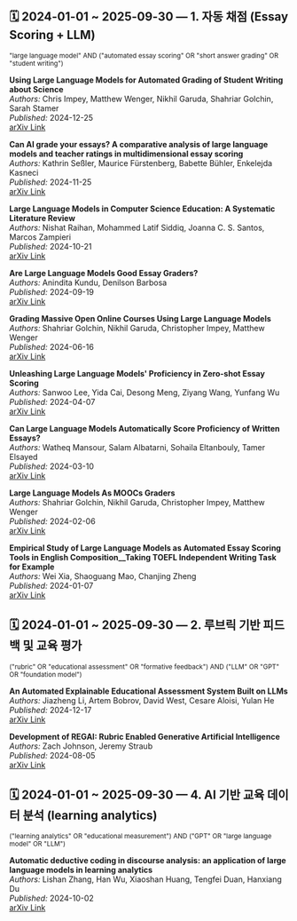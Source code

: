 
## 🗓️ 2024-01-01 ~ 2025-09-30 — 1. 자동 채점 (Essay Scoring + LLM)
<small>"large language model" AND ("automated essay scoring" OR "short answer grading" OR "student writing")</small>

**Using Large Language Models for Automated Grading of Student Writing about Science**  
_Authors:_ Chris Impey, Matthew Wenger, Nikhil Garuda, Shahriar Golchin, Sarah Stamer  
_Published:_ 2024-12-25  
[arXiv Link](http://arxiv.org/abs/2412.18719v1)

**Can AI grade your essays? A comparative analysis of large language models and teacher ratings in multidimensional essay scoring**  
_Authors:_ Kathrin Seßler, Maurice Fürstenberg, Babette Bühler, Enkelejda Kasneci  
_Published:_ 2024-11-25  
[arXiv Link](http://arxiv.org/abs/2411.16337v1)

**Large Language Models in Computer Science Education: A Systematic Literature Review**  
_Authors:_ Nishat Raihan, Mohammed Latif Siddiq, Joanna C. S. Santos, Marcos Zampieri  
_Published:_ 2024-10-21  
[arXiv Link](http://arxiv.org/abs/2410.16349v1)

**Are Large Language Models Good Essay Graders?**  
_Authors:_ Anindita Kundu, Denilson Barbosa  
_Published:_ 2024-09-19  
[arXiv Link](http://arxiv.org/abs/2409.13120v1)

**Grading Massive Open Online Courses Using Large Language Models**  
_Authors:_ Shahriar Golchin, Nikhil Garuda, Christopher Impey, Matthew Wenger  
_Published:_ 2024-06-16  
[arXiv Link](http://arxiv.org/abs/2406.11102v2)

**Unleashing Large Language Models' Proficiency in Zero-shot Essay Scoring**  
_Authors:_ Sanwoo Lee, Yida Cai, Desong Meng, Ziyang Wang, Yunfang Wu  
_Published:_ 2024-04-07  
[arXiv Link](http://arxiv.org/abs/2404.04941v2)

**Can Large Language Models Automatically Score Proficiency of Written Essays?**  
_Authors:_ Watheq Mansour, Salam Albatarni, Sohaila Eltanbouly, Tamer Elsayed  
_Published:_ 2024-03-10  
[arXiv Link](http://arxiv.org/abs/2403.06149v2)

**Large Language Models As MOOCs Graders**  
_Authors:_ Shahriar Golchin, Nikhil Garuda, Christopher Impey, Matthew Wenger  
_Published:_ 2024-02-06  
[arXiv Link](http://arxiv.org/abs/2402.03776v4)

**Empirical Study of Large Language Models as Automated Essay Scoring Tools in English Composition__Taking TOEFL Independent Writing Task for Example**  
_Authors:_ Wei Xia, Shaoguang Mao, Chanjing Zheng  
_Published:_ 2024-01-07  
[arXiv Link](http://arxiv.org/abs/2401.03401v1)


## 🗓️ 2024-01-01 ~ 2025-09-30 — 2. 루브릭 기반 피드백 및 교육 평가
<small>("rubric" OR "educational assessment" OR "formative feedback") AND ("LLM" OR "GPT" OR "foundation model")</small>

**An Automated Explainable Educational Assessment System Built on LLMs**  
_Authors:_ Jiazheng Li, Artem Bobrov, David West, Cesare Aloisi, Yulan He  
_Published:_ 2024-12-17  
[arXiv Link](http://arxiv.org/abs/2412.13381v1)

**Development of REGAI: Rubric Enabled Generative Artificial Intelligence**  
_Authors:_ Zach Johnson, Jeremy Straub  
_Published:_ 2024-08-05  
[arXiv Link](http://arxiv.org/abs/2408.02811v1)


## 🗓️ 2024-01-01 ~ 2025-09-30 — 4. AI 기반 교육 데이터 분석 (learning analytics)
<small>("learning analytics" OR "educational measurement") AND ("GPT" OR "large language model" OR "LLM")</small>

**Automatic deductive coding in discourse analysis: an application of large language models in learning analytics**  
_Authors:_ Lishan Zhang, Han Wu, Xiaoshan Huang, Tengfei Duan, Hanxiang Du  
_Published:_ 2024-10-02  
[arXiv Link](http://arxiv.org/abs/2410.01240v1)

